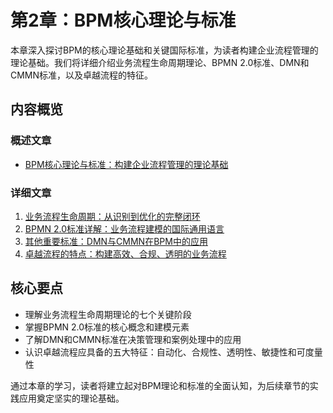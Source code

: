 # 第2章：BPM核心理论与标准

本章深入探讨BPM的核心理论基础和关键国际标准，为读者构建企业流程管理的理论基础。我们将详细介绍业务流程生命周期理论、BPMN 2.0标准、DMN和CMMN标准，以及卓越流程的特征。

## 内容概览

### 概述文章
- [BPM核心理论与标准：构建企业流程管理的理论基础](1-2-bpm-core-theory-standards-overview.md)

### 详细文章
1. [业务流程生命周期：从识别到优化的完整闭环](1-2-1-business-process-lifecycle-theory.md)
2. [BPMN 2.0标准详解：业务流程建模的国际通用语言](1-2-2-bpmn-2.0-standard-detailed-explanation.md)
3. [其他重要标准：DMN与CMMN在BPM中的应用](1-2-3-other-important-standards-dmn-cmmn.md)
4. [卓越流程的特点：构建高效、合规、透明的业务流程](1-2-4-characteristics-of-excellent-processes.md)

## 核心要点

- 理解业务流程生命周期理论的七个关键阶段
- 掌握BPMN 2.0标准的核心概念和建模元素
- 了解DMN和CMMN标准在决策管理和案例处理中的应用
- 认识卓越流程应具备的五大特征：自动化、合规性、透明性、敏捷性和可度量性

通过本章的学习，读者将建立起对BPM理论和标准的全面认知，为后续章节的实践应用奠定坚实的理论基础。